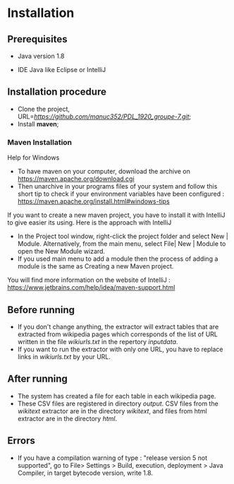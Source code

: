 # Installation

## Prerequisites

- Java version 1.8

- IDE Java like Eclipse or IntelliJ

## Installation procedure

- Clone the project, URL=*https://github.com/manuc352/PDL_1920_groupe-7.git*;
- Install __maven__;

### Maven Installation
Help for Windows
- To have maven on your computer, download the archive on https://maven.apache.org/download.cgi
- Then unarchive in your programs files of your system and follow this short tip to check if your environment variables have been configured : https://maven.apache.org/install.html#windows-tips

If you want to create a new maven project, you have to install it with IntelliJ to give easier its using. Here is the approach with IntelliJ
- In the Project tool window, right-click the project folder and select New | Module. Alternatively, from the main menu, select File| New | Module to open the New Module wizard.
- If you used main menu to add a module then the process of adding a module is the same as Creating a new Maven project. 

You will find more information on the website of IntelliJ : https://www.jetbrains.com/help/idea/maven-support.html

## Before running

- If you don't change anything, the extractor will extract tables that are extracted from wikipedia pages which corresponds of the list of URL written in the file *wikiurls.txt* in the repertory *inputdata*. 
- If you want to run the extractor with only one URL, you have to replace links in *wikiurls.txt* by your URL.   

## After running 

- The system has created a file for each table in each wikipedia page. 
- These CSV files are registered in directory *output*. CSV files from the *wikitext* extractor are in the directory *wikitext*, and files from html extractor are in the directory *html*.

## Errors 

-  If you have a compilation warning of type : "release version 5 not supported", 
go to File> Settings > Build, execution, deployment > Java Compiler, in target bytecode version, write 1.8.   
